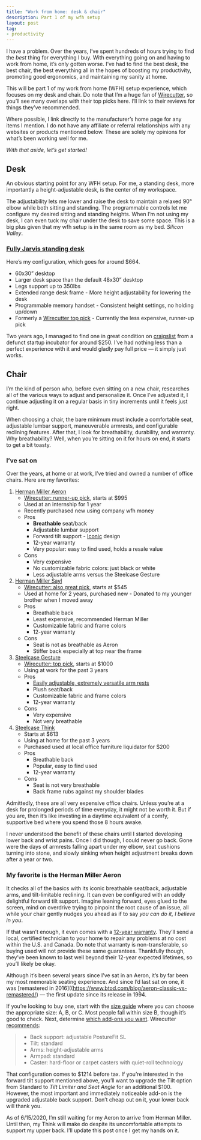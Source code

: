 ```yaml
---
title: "Work from home: desk & chair"
description: Part 1 of my wfh setup
layout: post
tag:
- productivity
---
```


I have a problem. Over the years, I’ve spent hundreds of hours trying to find the _best_ thing for everything I buy. With everything going on and having to work from home, it’s only gotten worse. I’ve had to find the best desk, the best chair, the best everything all in the hopes of boosting my productivity, promoting good ergonomics, and maintaining my sanity at home.

This will be part 1 of my work from home (WFH) setup experience, which focuses on my desk and chair. Do note that I’m a huge fan of [Wirecutter](https://www.nytimes.com/wirecutter/), so you’ll see many overlaps with their top picks here. I’ll link to their reviews for things they’ve recommended.

Where possible, I link directly to the manufacturer’s home page for any items I mention. I do not have any affiliate or referral relationships with any websites or products mentioned below. These are solely my opinions for what’s been working well for me.

_With that aside, let’s get started!_

## Desk

An obvious starting point for any WFH setup. For me, a standing desk, more importantly a height-adjustable desk, is the center of my workspace.

The adjustability lets me lower and raise the desk to maintain a relaxed 90° elbow while both sitting and standing. The programmable controls let me configure my desired sitting and standing heights. When I’m not using my desk, I can even tuck my chair under the desk to save some space. This is a big plus given that my wfh setup is in the same room as my bed. _Silicon Valley_.

### [Fully Jarvis standing desk](https://www.fully.com/standing-desks/jarvis.html)

Here’s my configuration, which goes for around \$664.

- 60x30” desktop
- Larger desk space than the default 48x30” desktop
- Legs support up to 350lbs
- Extended range desk frame - More height adjustability for lowering the desk
- Programmable memory handset - Consistent height settings, no holding up/down
- Formerly a [Wirecutter top pick](#) - Currently the less expensive, runner-up pick

Two years ago, I managed to find one in great condition on [craigslist](https://craigslist.org) from a defunct startup incubator for around \$250. I’ve had nothing less than a perfect experience with it and would gladly pay full price — it simply just works.

## Chair

I’m the kind of person who, before even sitting on a new chair, researches all of the various ways to adjust and personalize it. Once I’ve adjusted it, I continue adjusting it on a regular basis in tiny increments until it feels just right.

When choosing a chair, the bare minimum must include a comfortable seat, adjustable lumbar support, maneuverable armrests, and configurable reclining features. After that, I look for breathability, durability, and warranty. Why breathability? Well, when you’re sitting on it for hours on end, it starts to get a bit toasty.

### I’ve sat on

Over the years, at home or at work, I’ve tried and owned a number of office chairs. Here are my favorites:

1. [Herman Miller Aeron](https://store.hermanmiller.com/office/office-chairs/aeron-chair/2195348.html)
    - [Wirecutter: runner-up pick](https://www.nytimes.com/wirecutter/reviews/best-office-chair/), starts at \$995
    - Used at an internship for 1 year
    - Recently purchased new using company wfh money
    - Pros
        - **Breathable** seat/back
        - Adjustable lumbar support
        - Forward tilt support - [Iconic](https://www.moma.org/collection/works/3734) design
        - 12-year warranty
        - Very popular: easy to find used, holds a resale value
    - Cons
        - Very expensive
        - No customizable fabric colors: just black or white
        - Less adjustable arms versus the Steelcase Gesture
2. [Herman Miller Sayl](https://store.hermanmiller.com/office/office-chairs/sayl-task-chair/2294.html)
    - [Wirecutter: also great pick](https://www.nytimes.com/wirecutter/reviews/best-office-chair/), starts at \$545
    - Used at home for 2 years, purchased new - Donated to my younger brother when I moved away
    - Pros
        - Breathable back
        - Least expensive, recommended Herman Miller
        - Customizable fabric and frame colors
        - 12-year warranty
    - Cons
        - Seat is not as breathable as Aeron
        - Stiffer back especially at top near the frame
3. [Steelcase Gesture](https://store.steelcase.com/seating/office-chairs/gesture)
    - [Wirecutter: top pick](https://www.nytimes.com/wirecutter/reviews/best-office-chair/), starts at \$1000
    - Using at work for the past 3 years
    - Pros
        - [Easily adjustable, extremely versatile arm rests](https://youtu.be/QV2QOE7Dq60?t=60)
        - Plush seat/back
        - Customizable fabric and frame colors
        - 12-year warranty
    - Cons
        - Very expensive
        - Not very breathable
4. [Steelcase Think](https://store.steelcase.com/seating/office-chairs/think)
    - Starts at \$613
    - Using at home for the past 3 years
    - Purchased used at local office furniture liquidator for \$200
    - Pros
        - Breathable back
        - Popular, easy to find used
        - 12-year warranty
    - Cons
        - Seat is not very breathable
        - Back frame rubs against my shoulder blades

Admittedly, these are all very expensive office chairs. Unless you’re at a desk for prolonged periods of time everyday, it might not be worth it. But if you are, then it’s like investing in a daytime equivalent of a comfy, supportive bed where you spend those 8 hours awake.

I never understood the benefit of these chairs until I started developing lower back and wrist pains. Once I did though, I could never go back. Gone were the days of armrests falling apart under my elbow, seat cushions turning into stone, and slowly sinking when height adjustment breaks down after a year or two.

### My favorite is the Herman Miller Aeron

It checks all of the basics with its iconic breathable seat/back, adjustable arms, and tilt-limitable reclining. It can even be configured with an oddly delightful forward tilt support. Imagine leaning forward, eyes glued to the screen, mind on overdrive trying to pinpoint the root cause of an issue, all while your chair gently nudges you ahead as if to say _you can do it, I believe in you_.

If that wasn’t enough, it even comes with a [12-year warranty](https://www.hermanmiller.com/customer-service/warranty-and-service/). They’ll send a local, certified technician to your home to repair any problems at no cost within the U.S. and Canada. Do note that warranty is non-transferable, so buying used will not provide these same guarantees. Thankfully though, they’ve been known to last well beyond their 12-year expected lifetimes, so you’ll likely be okay.

Although it’s been several years since I’ve sat in an Aeron, it’s by far been my most memorable seating experience. And since I’d last sat on one, it was [remastered in 2016]((https://www.btod.com/blog/aeron-classic-vs-remastered/) — the first update since its release in 1994.

If you’re looking to buy one, start with the [size guide](https://www.hermanmiller.com/content/dam/hermanmiller/documents/product_literature/other/ap_sizefitref_aeron_chairs.pdf) where you can choose the appropriate size: A, B, or C. Most people fall within size B, though it’s good to check. Next, determine [which add-ons you want](https://store.hermanmiller.com/office/office-chairs/aeron-chair/2195348.html). Wirecutter [recommends](https://www.nytimes.com/wirecutter/reviews/best-office-chair/):

> - Back support: adjustable PostureFit SL
> - Tilt: standard
> - Arms: height-adjustable arms
> - Armpad: standard
> - Caster: hard-floor or carpet casters with quiet-roll technology

That configuration comes to $1214 before tax. If you’re interested in the forward tilt support mentioned above, you’ll want to upgrade the Tilt option from Standard to _Tilt Limiter and Seat Angle_ for an additional $100. However, the most important and immediately noticeable add-on is the upgraded adjustable back support. Don’t cheap out on it, your lower back will thank you.

As of 6/15/2020, I’m still waiting for my Aeron to arrive from Herman Miller. Until then, my Think will make do despite its uncomfortable attempts to support my upper back. I’ll update this post once I get my hands on it.
